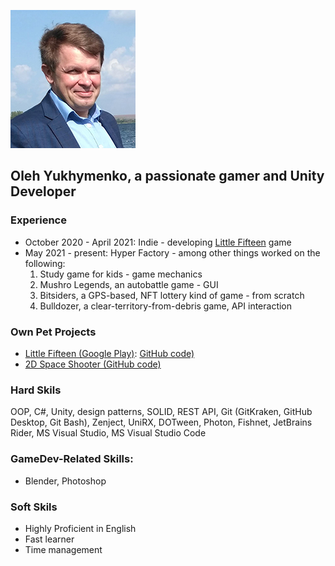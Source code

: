 ![image](/assets/images/small.jpg)

## Oleh Yukhymenko, a passionate gamer and Unity Developer

### Experience

- October 2020 - April 2021: Indie - developing [Little Fifteen](https://github.com/Jukol/Fifteen) game
- May 2021 - present: Hyper Factory - among other things worked on the following:
  1. Study game for kids - game mechanics
  2. Mushro Legends, an autobattle game - GUI
  3. Bitsiders, a GPS-based, NFT lottery kind of game - from scratch
  4. Bulldozer, a clear-territory-from-debris game, API interaction

### Own Pet Projects
- [Little Fifteen (Google Play)](https://play.google.com/store/apps/details?id=com.OlehYukhymenko.Fifteen): [GitHub code)](https://github.com/Jukol/Fifteen)
- [2D Space Shooter (GitHub code)](https://github.com/Jukol/Space_Shooter/tree/master)

### Hard Skils

OOP, C#, Unity, design patterns, SOLID, REST API, Git (GitKraken, GitHub Desktop, Git Bash), Zenject, UniRX, DOTween, Photon, Fishnet, JetBrains Rider, MS Visual Studio, MS Visual Studio Code

### GameDev-Related Skills:

- Blender, Photoshop

### Soft Skils

-	Highly Proficient in English
- Fast learner
- Time management

